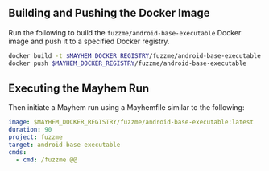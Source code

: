 ## Building and Pushing the Docker Image

Run the following to build the `fuzzme/android-base-executable` Docker image and push it to a specified Docker registry.

```sh
docker build -t $MAYHEM_DOCKER_REGISTRY/fuzzme/android-base-executable .
docker push $MAYHEM_DOCKER_REGISTRY/fuzzme/android-base-executable
```

## Executing the Mayhem Run

Then initiate a Mayhem run using a Mayhemfile similar to the following:

```yaml
image: $MAYHEM_DOCKER_REGISTRY/fuzzme/android-base-executable:latest
duration: 90
project: fuzzme
target: android-base-executable
cmds:
  - cmd: /fuzzme @@
```
